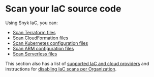 # Scan your IaC source code

Using Snyk IaC, you can:

* [Scan Terraform files](scan-terraform-files/)
* [Scan CloudFormation files](scan-cloudformation-files/)
* [Scan Kubernetes configuration files](scan-kubernetes-configuration-files/)
* [Scan ARM configuration files](scan-arm-configuration-files.md)
* [Scan Serverless files](scan-serverless-files.md)

This section also has a list of [supported IaC and cloud providers](../supported-iac-languages-cloud-providers-and-cloud-resources/) and instructions for [disabling IaC scans per Organization](disable-iac-scans-per-organization-current-iac.md).
